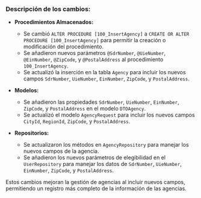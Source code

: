 ### Descripción de los cambios:

- **Procedimientos Almacenados:**

  - Se cambió `ALTER PROCEDURE [100_InsertAgency]` a `CREATE OR ALTER PROCEDURE [100_InsertAgency]` para permitir la creación o modificación del procedimiento.
  - Se añadieron nuevos parámetros `@SdrNumber`, `@UieNumber`, `@EinNumber`, `@ZipCode`, y `@PostalAddress` al procedimiento `100_InsertAgency`.
  - Se actualizó la inserción en la tabla `Agency` para incluir los nuevos campos `SdrNumber`, `UieNumber`, `EinNumber`, `ZipCode`, y `PostalAddress`.

- **Modelos:**

  - Se añadieron las propiedades `SdrNumber`, `UieNumber`, `EinNumber`, `ZipCode`, y `PostalAddress` en el modelo `DTOAgency`.
  - Se actualizó el modelo `AgencyRequest` para incluir los nuevos campos `CityId`, `RegionId`, `ZipCode`, y `PostalAddress`.

- **Repositorios:**
  - Se actualizaron los métodos en `AgencyRepository` para manejar los nuevos campos de la agencia.
  - Se añadieron los nuevos parámetros de elegibilidad en el `UserRepository` para manejar los datos de `SdrNumber`, `UieNumber`, `EinNumber`, `ZipCode`, y `PostalAddress`.

Estos cambios mejoran la gestión de agencias al incluir nuevos campos, permitiendo un registro más completo de la información de las agencias.
